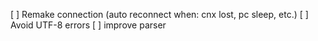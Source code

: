 [ ] Remake connection (auto reconnect when: cnx lost, pc sleep, etc.)
[ ] Avoid UTF-8 errors
[ ] improve parser 
